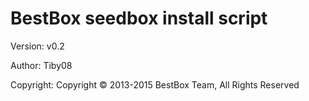 BestBox seedbox install script
==========
Version: v0.2

Author: Tiby08

Copyright: Copyright © 2013-2015 BestBox Team, All Rights Reserved
